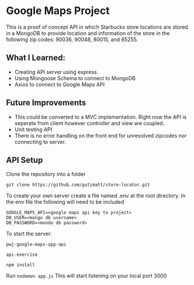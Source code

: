 # Google Maps Project

This is a proof of concept API in which Starbucks store locations are stored in a MongoDB to provide location and information of the store in the following zip codes: 90036, 90048, 80015, and 85255.

## What I Learned:
* Creating API server using express.
* Using Mongoose Schema to connect to MongoDB
* Axios to connect to Google Maps API

## Future Improvements 
* This could be converted to a MVC implementation.  Right now the API is seperate from client however controller and view are coupled.
* Unit testing API
* There is no error handling on the front end for unresolved zipcodes nor connecting to server.

## API Setup

Clone the repository into a folder

    git clone https://github.com/gutimatt/store-locator.git

To create your own server create a file named .env at the root directory.
In the env file the following will need to be included 
``` 
GOOGLE_MAPS_API=<google maps api key to project>
DB_USER=<mongo db username>
DB_PASSWORD=<mondo db password>
```
To start the server:
```
pwj-google-maps-app-api

api-exercise

npm install
```

Run `nodemon app.js`
This will start listening on your local port 3000
